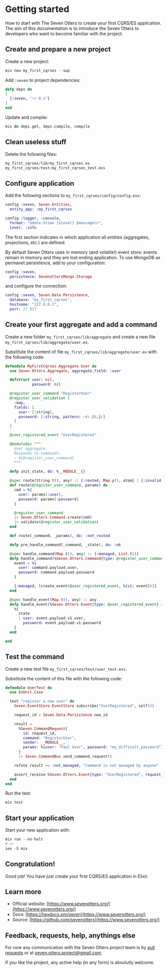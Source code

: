 # Getting started

How to start with The Seven Otters to create your first CQRS/ES application.
The aim of this documentation is to introduce the Seven Otters to developers who want to become familiar with the project.

## Create and prepare a new project

Create a new project:

```elixir
mix new my_first_cqrses --sup
```

Add `:seven` to project dependencies:

```elixir
defp deps do
[
  {:seven, "~> 0.1"}
]
end
```

Update and compile:

```elixir
mix do deps.get, deps.compile, compile
```

## Clean useless stuff

Delete the following files:

```elixir
my_first_cqrses/lib/my_first_cqrses.ex
my_first_cqrses/test/my_first_cqrses_test.exs
```

## Configure application

Add the following sections to ``my_first_cqrses/config/config.exs``:

```elixir
config :seven, Seven.Entities,
  entity_app: :my_first_cqrses

config :logger, :console,
  format: "$date-$time [$level] $message\n",
  level: :info
```

The first section indicates in which application all entities (aggregates, projections, etc.) are defined.

By default Seven Otters uses in memory (and volatile!) event store: events remain in memory and they are lost ending application.
To use MongoDB as permanet persistence, add to your configuration:

```elixir
config :seven,
  persistence: SevenottersMongo.Storage
```

and configure the connection:

```elixir
config :seven, Seven.Data.Persistence,
  database: "my_first_cqrses",
  hostname: "127.0.0.1",
  port: 27_017
```

## Create your first aggregate and add a command

Create a new folder ``my_first_cqrses/lib/aggregate`` and create a new file ``my_first_cqrses/lib/aggregate/user.ex``.

Substitute the content of file ``my_first_cqrses/lib/aggregate/user.ex`` with the following code:

```elixir
defmodule MyFirstCqrses.Aggregate.User do
  use Seven.Otters.Aggregate, aggregate_field: :user

  defstruct user: nil,
            password: nil

  @register_user_command "RegisterUser"
  @register_user_validation [
    :map,
    fields: [
      user: [:string],
      password: [:string, pattern: ~r/.{8,}/]
    ]
  ]

  @user_registered_event "UserRegistered"

  @moduledoc """
    User aggregate.
    Responds to commands:
    - #{@register_user_command}
    """

  defp init_state, do: %__MODULE__{}

  @spec route(String.t(), any) :: {:routed, Map.y(), atom} | {:invalid, Map.t()}
  def route(@register_user_command, params) do
    cmd = %{
      user: params[:user],
      password: params[:password]
    }

    @register_user_command
    |> Seven.Otters.Command.create(cmd)
    |> validate(@register_user_validation)
  end

  def route(_command, _params), do: :not_routed

  defp pre_handle_command(_command, _state), do: :ok

  @spec handle_command(Map.t(), any) :: {:managed, List.t()}
  defp handle_command(%Seven.Otters.Command{type: @register_user_command} = command, state) do
    event = %{
      user: command.payload.user,
      password: command.payload.password
    }

    {:managed, [create_event(@user_registered_event, %{v1: event})]}
  end

  @spec handle_event(Map.t(), any) :: any
  defp handle_event(%Seven.Otters.Event{type: @user_registered_event} = event, state) do
    %{
      state
      | user: event.payload.v1.user,
        password: event.payload.v1.password
    }
  end

end
```

## Test the command

Create a new test file ``my_first_cqrses/test/user_test.exs``.

Substitute the content of this file with the following code:

```elixir
defmodule UserTest do
  use ExUnit.Case

  test "register a new user" do
    Seven.EventStore.EventStore.subscribe("UserRegistered", self())

    request_id = Seven.Data.Persistence.new_id

    result =
      %Seven.CommandRequest{
        id: request_id,
        command: "RegisterUser",
        sender: __MODULE__,
        params: %{user: "Paul User", password: "my_difficult_password"}
      }
      |> Seven.CommandBus.send_command_request()

    refute result == :not_managed, "Command is not managed by anyone"

    assert_receive %Seven.Otters.Event{type: "UserRegistered", request_id: ^request_id, correlation_module: MyFirstCqrses.Aggregate.User}
  end
end
```

Run the test:

```elixir
mix test
```

## Start your application

Start your new application with:

```elixir
mix run --no-halt
# or
iex -S mix 
```

## Congratulation!

Good job! You have just create your first CQRS/ES application in Elixir.

## Learn more

  * Official website: [https://www.sevenotters.org/](https://www.sevenotters.org/)
  * Docs: [https://hexdocs.pm/seven](https://www.sevenotters.org/)
  * Source: [https://github.com/sevenotters](https://www.sevenotters.org/)

## Feedback, requests, help, anythings else

For now any communication with the Seven Otters project team is by [pull requests](https://github.com/sevenotters/sevenotters/pulls) or at <seven.otters.project@gmail.com>.

If you like the project, any active help (in any form) is absolutly welcome.
